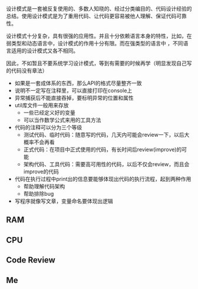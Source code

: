 设计模式是一套被反复使用的、多数人知晓的、经过分类编目的、代码设计经验的总结。使用设计模式是为了重用代码、让代码更容易被他人理解、保证代码可靠性。

设计模式十分复杂，具有很强的应用性。并且十分依赖语言本身的特性，比如，在弱类型和动态语言中，设计模式的作用十分有限。而在强类型的语言中 ，不同语言适用的设计模式又各不相同。

因此，不如暂且不要系统学习设计模式，等到有需要的时候再学（明显发现自己写的代码没有章法）

* 如果是一套成体系的东西，那么API的格式尽量整齐一致
* 说明不一定写在注释里，可以直接打印在console上
* 异常捕获后不能直接吞掉，要标明异常的位置和属性
* util库文件一般用来存放
  * 一些已经定义好的变量
  * 可以当作数学公式来用的工具方法
* 代码的注释可以分为三个等级
  * 测试代码、临时代码：随意写的代码，几天内可能会review一下，以后大概率不会再看
  * 正式代码：在项目中正式使用的代码，有长时间后review(improve)的可能
  * 架构代码、工具代码：需要高可用性的代码，以后不仅会review，而且会improve的代码
* 代码在执行过程中print出的信息要能够体现出代码的执行流程，起到两种作用
  * 帮助理解代码架构
  * 帮助排除bug
* 写程序就像写文章，变量命名要体现出逻辑

## RAM



## CPU



## Code Review



## Me

